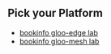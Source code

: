 ## Pick your Platform

- [bookinfo gloo-edge lab](https://github.com/solo-io/gitops-library/tree/main/bookinfo/bookinfo-edge.md)
- [bookinfo gloo-mesh lab](https://github.com/solo-io/gitops-library/tree/main/bookinfo/bookinfo-istio.md)

